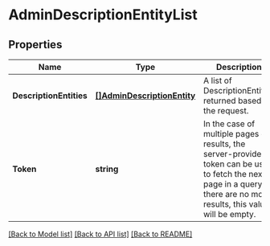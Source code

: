 # AdminDescriptionEntityList

## Properties
Name | Type | Description | Notes
------------ | ------------- | ------------- | -------------
**DescriptionEntities** | [**[]AdminDescriptionEntity**](adminDescriptionEntity.md) | A list of DescriptionEntities returned based on the request. | [optional] [default to null]
**Token** | **string** | In the case of multiple pages of results, the server-provided token can be used to fetch the next page in a query. If there are no more results, this value will be empty. | [optional] [default to null]

[[Back to Model list]](../README.md#documentation-for-models) [[Back to API list]](../README.md#documentation-for-api-endpoints) [[Back to README]](../README.md)


